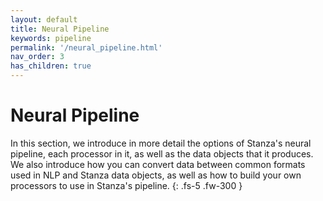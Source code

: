 ```yaml
---
layout: default
title: Neural Pipeline
keywords: pipeline
permalink: '/neural_pipeline.html'
nav_order: 3
has_children: true
---
```


# Neural Pipeline

In this section, we introduce in more detail the options of Stanza's neural pipeline, each processor in it, as well as the data objects that it produces. We also introduce how you can convert data between common formats used in NLP and Stanza data objects, as well as how to build your own processors to use in Stanza's pipeline.
{: .fs-5 .fw-300 }
